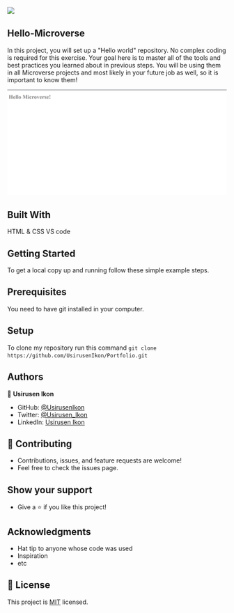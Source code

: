 ![](https://img.shields.io/badge/Microverse-blueviolet)

## Hello-Microverse
   In this project, you will set up a "Hello world" repository. No complex coding is required for this 
   exercise. Your goal here is to master all of the tools and best practices you learned about in previous 
   steps. You will be using them in all Microverse projects and most likely in your future job as well, so 
   it is important to know them!
   
   ![screenshot](./Hello-Microverse.png)

## Built With

   HTML & CSS
   VS code

## Getting Started

   To get a local copy up and running follow these simple example steps.

## Prerequisites

   You need to have git installed in your computer.  

## Setup

   To clone my repository run this command `git clone https://github.com/UsirusenIkon/Portfolio.git`    

##  Authors 

   👤 **Usirusen Ikon**
   - GitHub: [@UsirusenIkon](https://github.com/UsirusenIkon)
   - Twitter: [@Usirusen_Ikon](https://twitter.com/Usirusen_Ikon)
   - LinkedIn: [Usirusen Ikon](https://www.linkedin.com/in/usirusen-ikon-775855174/)

## 🤝 Contributing
   - Contributions, issues, and feature requests are welcome!
   - Feel free to check the issues page.

## Show your support

   - Give a ⭐️ if you like this project!

## Acknowledgments

   - Hat tip to anyone whose code was used
   - Inspiration
   - etc

## 📝 License

   This project is [MIT](https://github.com/UsirusenIkon/Hello-World/blob/feature/LICENSE) licensed.
